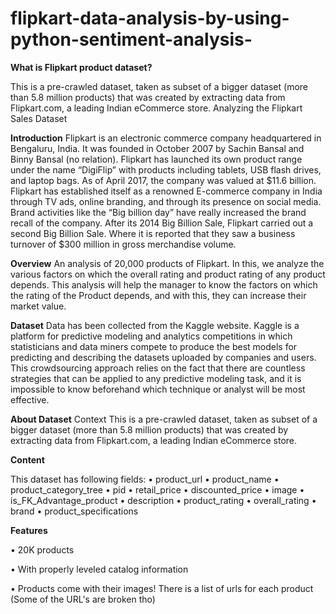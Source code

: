 # flipkart-data-analysis-by-using-python-sentiment-analysis-
**What is Flipkart product dataset?**

This is a pre-crawled dataset, taken as subset of a bigger dataset (more than 5.8 million products) that was created by extracting data from Flipkart.com, a leading Indian eCommerce store.
Analyzing the Flipkart Sales Dataset

**Introduction**
	Flipkart is an electronic commerce company headquartered in Bengaluru, India. It was founded in October 2007 by Sachin Bansal and Binny Bansal (no relation). Flipkart has launched its own product range under the name “DigiFlip” with products including tablets, USB flash drives, and laptop bags. As of April 2017, the company was valued at $11.6 billion.
	Flipkart has established itself as a renowned E-commerce company in India through TV ads, online branding, and through its presence on social media. Brand activities like the “Big billion day” have really increased the brand recall of the company.
	After its 2014 Big Billion Sale, Flipkart carried out a second Big Billion Sale. Where it is reported that they saw a business turnover of $300 million in gross merchandise volume.

**Overview**
	An analysis of 20,000 products of Flipkart. In this, we analyze the various factors on which the overall rating and product rating of any product depends. This analysis will help the manager to know the factors on which the rating of the Product depends, and with this, they can increase their market value.

**Dataset**
	Data has been collected from the Kaggle website. Kaggle is a platform for predictive modeling and analytics competitions in which statisticians and data miners compete to produce the best models for predicting and describing the datasets uploaded by companies and users. This crowdsourcing approach relies on the fact that there are countless strategies that can be applied to any predictive modeling task, and it is impossible to know beforehand which technique or analyst will be most effective.


**About Dataset**
Context
This is a pre-crawled dataset, taken as subset of a bigger dataset (more than 5.8 million products) that was created by extracting data from Flipkart.com, a leading Indian eCommerce store.



**Content**

This dataset has following fields:
•	product_url
•	product_name
•	product_category_tree
•	pid
•	retail_price
•	discounted_price
•	image
•	is_FK_Advantage_product
•	description
•	product_rating
•	overall_rating
•	brand
•	product_specifications

**Features**

•	20K products

•	With properly leveled catalog information

•	Products come with their images! There is a list of urls for each product (Some of the URL's are broken tho)
